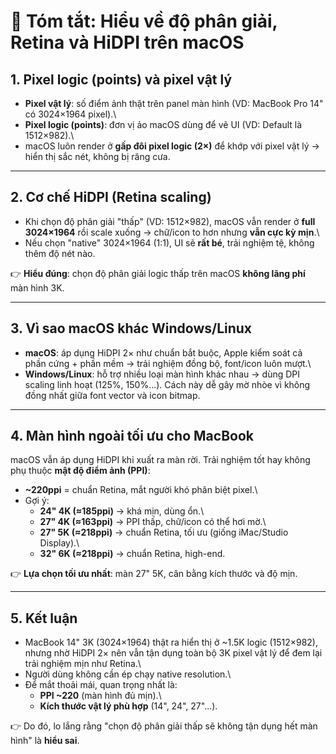 # 📘 Tóm tắt: Hiểu về độ phân giải, Retina và HiDPI trên macOS

## 1. Pixel logic (points) và pixel vật lý

-   **Pixel vật lý**: số điểm ảnh thật trên panel màn hình (VD: MacBook
    Pro 14" có 3024×1964 pixel).\
-   **Pixel logic (points)**: đơn vị ảo macOS dùng để vẽ UI (VD: Default
    là 1512×982).\
-   macOS luôn render ở **gấp đôi pixel logic (2×)** để khớp với pixel
    vật lý → hiển thị sắc nét, không bị răng cưa.

------------------------------------------------------------------------

## 2. Cơ chế HiDPI (Retina scaling)

-   Khi chọn độ phân giải "thấp" (VD: 1512×982), macOS vẫn render ở
    **full 3024×1964** rồi scale xuống → chữ/icon to hơn nhưng **vẫn cực
    kỳ mịn**.\
-   Nếu chọn "native" 3024×1964 (1:1), UI sẽ **rất bé**, trải nghiệm tệ,
    không thêm độ nét nào.

👉 **Hiểu đúng**: chọn độ phân giải logic thấp trên macOS **không lãng
phí** màn hình 3K.

------------------------------------------------------------------------

## 3. Vì sao macOS khác Windows/Linux

-   **macOS**: áp dụng HiDPI 2× như chuẩn bắt buộc, Apple kiểm soát cả
    phần cứng + phần mềm → trải nghiệm đồng bộ, font/icon luôn mượt.\
-   **Windows/Linux**: hỗ trợ nhiều loại màn hình khác nhau → dùng DPI
    scaling linh hoạt (125%, 150%...). Cách này dễ gây mờ nhòe vì không
    đồng nhất giữa font vector và icon bitmap.

------------------------------------------------------------------------

## 4. Màn hình ngoài tối ưu cho MacBook

macOS vẫn áp dụng HiDPI khi xuất ra màn rời. Trải nghiệm tốt hay không
phụ thuộc **mật độ điểm ảnh (PPI)**:

-   **\~220ppi** = chuẩn Retina, mắt người khó phân biệt pixel.\
-   Gợi ý:
    -   **24" 4K (≈185ppi)** → khá mịn, dùng ổn.\
    -   **27" 4K (≈163ppi)** → PPI thấp, chữ/icon có thể hơi mờ.\
    -   **27" 5K (≈218ppi)** → chuẩn Retina, tối ưu (giống iMac/Studio
        Display).\
    -   **32" 6K (≈218ppi)** → chuẩn Retina, high-end.

👉 **Lựa chọn tối ưu nhất**: màn 27" 5K, cân bằng kích thước và độ mịn.

------------------------------------------------------------------------

## 5. Kết luận

-   MacBook 14" 3K (3024×1964) thật ra hiển thị ở \~1.5K logic
    (1512×982), nhưng nhờ HiDPI 2× nên vẫn tận dụng toàn bộ 3K pixel vật
    lý để đem lại trải nghiệm mịn như Retina.\
-   Người dùng không cần ép chạy native resolution.\
-   Để mắt thoải mái, quan trọng nhất là:
    -   **PPI \~220** (màn hình đủ mịn).\
    -   **Kích thước vật lý phù hợp** (14", 24", 27"...).

👉 Do đó, lo lắng rằng "chọn độ phân giải thấp sẽ không tận dụng hết màn
hình" là **hiểu sai**.
